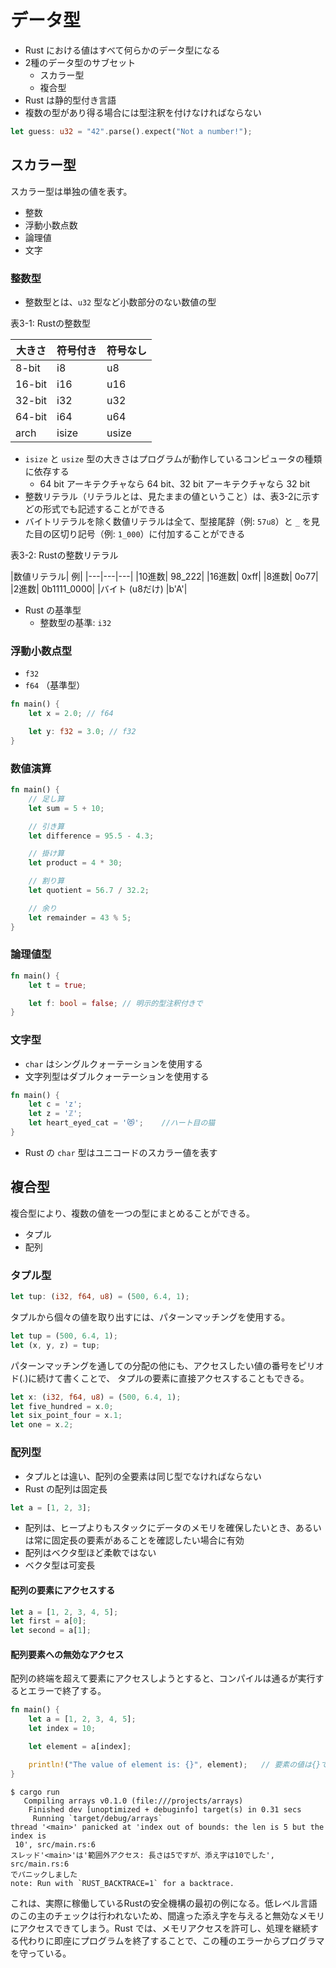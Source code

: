 # データ型

- Rust における値はすべて何らかのデータ型になる
- 2種のデータ型のサブセット
  - スカラー型
  - 複合型
- Rust は静的型付き言語
- 複数の型があり得る場合には型注釈を付けなければならない

```rs
let guess: u32 = "42".parse().expect("Not a number!");
```

## スカラー型

スカラー型は単独の値を表す。

- 整数
- 浮動小数点数
- 論理値
- 文字

### 整数型

- 整数型とは、`u32` 型など小数部分のない数値の型

表3-1: Rustの整数型

|大きさ| 符号付き| 符号なし|
|---|---|---|
|8-bit |i8 |u8|
|16-bit |i16 |u16|
|32-bit |i32 |u32|
|64-bit |i64 |u64|
|arch |isize |usize|

- `isize` と `usize` 型の大きさはプログラムが動作しているコンピュータの種類に依存する
  - 64 bit アーキテクチャなら 64 bit、32 bit アーキテクチャなら 32 bit
- 整数リテラル（リテラルとは、見たままの値ということ）は、表3-2に示すどの形式でも記述することができる
- バイトリテラルを除く数値リテラルは全て、型接尾辞（例: `57u8`）と `_` を見た目の区切り記号（例: `1_000`）に付加することができる

表3-2: Rustの整数リテラル

|数値リテラル| 例|
|---|---|---|
|10進数| 98_222|
|16進数| 0xff|
|8進数| 0o77|
|2進数| 0b1111_0000|
|バイト (u8だけ) |b'A'|

- Rust の基準型
  - 整数型の基準: `i32`

### 浮動小数点型

- `f32`
- `f64` （基準型）

```rs
fn main() {
    let x = 2.0; // f64

    let y: f32 = 3.0; // f32
}
```

### 数値演算

```rs
fn main() {
    // 足し算
    let sum = 5 + 10;

    // 引き算
    let difference = 95.5 - 4.3;

    // 掛け算
    let product = 4 * 30;

    // 割り算
    let quotient = 56.7 / 32.2;

    // 余り
    let remainder = 43 % 5;
}
```

### 論理値型

```rs
fn main() {
    let t = true;

    let f: bool = false; // 明示的型注釈付きで
}
```

### 文字型

- `char` はシングルクォーテーションを使用する
- 文字列型はダブルクォーテーションを使用する

```rs
fn main() {
    let c = 'z';
    let z = 'ℤ';
    let heart_eyed_cat = '😻';    //ハート目の猫
}
```

- Rust の `char` 型はユニコードのスカラー値を表す

## 複合型

複合型により、複数の値を一つの型にまとめることができる。

- タプル
- 配列

### タプル型

```rs
let tup: (i32, f64, u8) = (500, 6.4, 1);
```

タプルから個々の値を取り出すには、パターンマッチングを使用する。

```rs
let tup = (500, 6.4, 1);
let (x, y, z) = tup;
```

パターンマッチングを通しての分配の他にも、アクセスしたい値の番号をピリオド(.)に続けて書くことで、 タプルの要素に直接アクセスすることもできる。

```rs
let x: (i32, f64, u8) = (500, 6.4, 1);
let five_hundred = x.0;
let six_point_four = x.1;
let one = x.2;
```

### 配列型

- タプルとは違い、配列の全要素は同じ型でなければならない
- Rust の配列は固定長

```rs
let a = [1, 2, 3];
```

- 配列は、ヒープよりもスタックにデータのメモリを確保したいとき、あるいは常に固定長の要素があることを確認したい場合に有効
- 配列はベクタ型ほど柔軟ではない
- ベクタ型は可変長

#### 配列の要素にアクセスする

```rs
let a = [1, 2, 3, 4, 5];
let first = a[0];
let second = a[1];
```

#### 配列要素への無効なアクセス

配列の終端を超えて要素にアクセスしようとすると、コンパイルは通るが実行するとエラーで終了する。

```rs
fn main() {
    let a = [1, 2, 3, 4, 5];
    let index = 10;

    let element = a[index];

    println!("The value of element is: {}", element);   // 要素の値は{}です
}
```

```console
$ cargo run
   Compiling arrays v0.1.0 (file:///projects/arrays)
    Finished dev [unoptimized + debuginfo] target(s) in 0.31 secs
     Running `target/debug/arrays`
thread '<main>' panicked at 'index out of bounds: the len is 5 but the index is
 10', src/main.rs:6
スレッド'<main>'は'範囲外アクセス: 長さは5ですが、添え字は10でした', src/main.rs:6
でパニックしました
note: Run with `RUST_BACKTRACE=1` for a backtrace.
```

これは、実際に稼働しているRustの安全機構の最初の例になる。低レベル言語のこの主のチェックは行われないため、間違った添え字を与えると無効なメモリにアクセスできてしまう。Rust では、メモリアクセスを許可し、処理を継続する代わりに即座にプログラムを終了することで、この種のエラーからプログラマを守っている。
